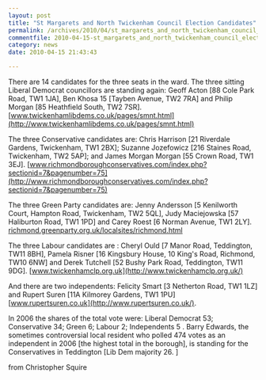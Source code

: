 ```yaml
---
layout: post
title: "St Margarets and North Twickenham Council Election Candidates"
permalink: /archives/2010/04/st_margarets_and_north_twickenham_council_election.html
commentfile: 2010-04-15-st_margarets_and_north_twickenham_council_election
category: news
date: 2010-04-15 21:43:43

---
```


There are 14 candidates for the three seats in the ward. The three sitting Liberal Democrat councillors are standing again: Geoff Acton \[88 Cole Park Road, TW1 1JA\], Ben Khosa 15 \[Tayben Avenue, TW2 7RA\] and Philip Morgan \[85 Heathfield South, TW2 7SR\]. [www.twickenhamlibdems.co.uk/pages/smnt.html](http://www.twickenhamlibdems.co.uk/pages/smnt.html)

The three Conservative candidates are: Chris Harrison \[21 Riverdale Gardens, Twickenham, TW1 2BX\]; Suzanne Jozefowicz \[216 Staines Road, Twickenham, TW2 5AP\]; and James Morgan Morgan \[55 Crown Road, TW1 3EJ\]. [www.richmondboroughconservatives.com/index.php?sectionid=7&pagenumber=75](http://www.richmondboroughconservatives.com/index.php?sectionid=7&pagenumber=75)

The three Green Party candidates are: Jenny Andersson \[5 Kenilworth Court, Hampton Road, Twickenham, TW2 5QL\], Judy Maciejowska \[57 Haliburton Road, TW1 1PD\] and Carey Roest \[6 Norman Avenue, TW1 2LY\]. [richmond.greenparty.org.uk/localsites/richmond.html](http://richmond.greenparty.org.uk/localsites/richmond.html)

The three Labour candidates are : Cheryl Ould \[7 Manor Road, Teddington, TW11 8BH\], Pamela Risner \[16 Kingsbury House, 10 King's Road, Richmond, TW10 6NW\] and Derek Tutchell \[52 Bushy Park Road, Teddington, TW11 9DG\]. [www.twickenhamclp.org.uk](http://www.twickenhamclp.org.uk/)

And there are two independents: Felicity Smart \[3 Netherton Road, TW1 1LZ\] and Rupert Suren \[11A Kilmorey Gardens, TW1 1PU\] [www.rupertsuren.co.uk](http://www.rupertsuren.co.uk/).

In 2006 the shares of the total vote were: Liberal Democrat 53; Conservative 34; Green 6; Labour 2; Independents 5 . Barry Edwards, the sometimes controversial local resident who polled 474 votes as an independent in 2006 \[the highest total in the borough\], is standing for the Conservatives in Teddington \[Lib Dem majority 26. \]

from Christopher Squire
